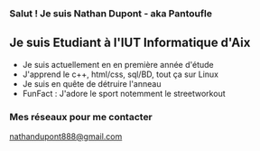 ### Salut ! Je suis Nathan Dupont - aka Pantoufle

## Je suis Etudiant à l'IUT Informatique d'Aix
- Je suis actuellement en en première année d'étude
- J'apprend le c++, html/css, sql/BD, tout ça sur Linux
- Je suis en quête de détruire l'anneau
- FunFact : J'adore le sport notemment le streetworkout

### Mes réseaux pour me contacter

nathandupont888@gmail.com

<br />
<br />

[youtube]: https://www.youtube.com/channel/UCkRSX0i62PVmDCsYFOvvU1A


